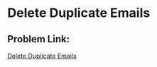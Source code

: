 
# Delete Duplicate Emails


## Problem Link:
[Delete Duplicate Emails](https://leetcode.com/problems/delete-duplicate-emails/description/)
